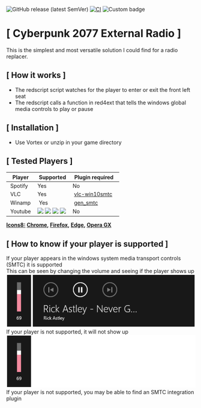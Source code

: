 ![GitHub release (latest SemVer)](https://img.shields.io/github/v/release/DrJackieBright/CP77-External-Radio-red4ext) [![CI](https://github.com/DrJackieBright/CP77-External-Radio-red4ext/actions/workflows/ci.yml/badge.svg)](https://github.com/DrJackieBright/CP77-External-Radio-red4ext/actions/workflows/ci.yml) ![Custom badge](https://img.shields.io/endpoint?url=https%3A%2F%2Fnexusmodsdownloadsbadge.jackiebright.repl.co%2F%3Fgame%3D3333%26mod%3D3741)

# [ Cyberpunk 2077 External Radio ]

This is the simplest and most versatile solution I could find for a radio replacer.

## [ How it works ]


- The redscript script watches for the player to enter or exit the front left seat
- The redscript calls a function in red4ext that tells the windows global media controls to play or pause


## [ Installation ]


- Use Vortex or unzip in your game directory


## [ Tested Players ]

| Player  | Supported | Plugin required |
|---------|-----------|-----------------|  
| Spotify | Yes       | No              |  
| VLC     | Yes       | [vlc-win10smtc](https://github.com/spmn/vlc-win10smtc)    |
| Winamp  | Yes       | [gen_smtc](https://github.com/NanMetal/gen_smtc)        |
| Youtube |![](https://img.icons8.com/fluency/12/000000/chrome.png)  ![](https://img.icons8.com/color/12/000000/firefox.png)  ![](https://img.icons8.com/color/12/000000/ms-edge-new.png) ![](https://img.icons8.com/color/12/000000/opera-gx.png) | No              |

**[Icons8:](https://icons8.com/) [Chrome](https://icons8.com/icons/set/chrome), [Firefox](https://icons8.com/icons/set/firefox), [Edge](https://icons8.com/icons/set/ms-edge-new), [Opera GX](https://icons8.com/icons/set/opera-gx)**

## [ How to know if your player is supported ]
If your player appears in the windows system media transport controls (SMTC) it is supported  
This can be seen by changing the volume and seeing if the player shows up  
![](https://github.com/DrJackieBright/CP77-External-Radio-red4ext/raw/master/Screenshots/Supported%20media%20player.png)  
If your player is not supported, it will not show up  
![](https://github.com/DrJackieBright/CP77-External-Radio-red4ext/raw/master/Screenshots/Unsupported%20media%20player.png)  
If your player is not supported, you may be able to find an SMTC integration plugin
